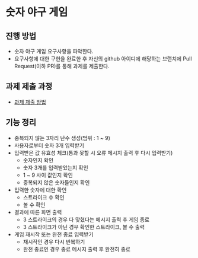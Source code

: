 # 숫자 야구 게임
## 진행 방법
* 숫자 야구 게임 요구사항을 파악한다.
* 요구사항에 대한 구현을 완료한 후 자신의 github 아이디에 해당하는 브랜치에 Pull Request(이하 PR)를 통해 과제를 제출한다.

## 과제 제출 과정
* [과제 제출 방법](https://github.com/next-step/nextstep-docs/tree/master/precourse)

## 기능 정리
- 중복되지 않는 3자리 난수 생성(범위 : 1 ~ 9)
- 사용자로부터 숫자 3개 입력받기
- 입력받은 값 유효성 체크(통과 못할 시 오류 메시지 출력 후 다시 입력받기)
  - 숫자인지 확인
  - 숫자 3개를 입력받았는지 확인
  - 1 ~ 9 사이 값인지 확인  
  - 중복되지 않은 숫자들인지 확인
- 입력한 숫자에 대한 확인
  - 스트라이크 수 확인
  - 볼 수 확인
- 결과에 따른 화면 출력
  - 3 스트라이크의 경우 다 맞혔다는 메시지 출력 후 게임 종료
  - 3 스트라이크가 아닌 경우 확인한 스트라이크, 볼 수 출력
- 게임 재시작 또는 완전 종료 입력받기
  - 재시작인 경우 다시 반복하기
  - 완전 종료인 경우 종료 메시지 출력 후 완전히 종료